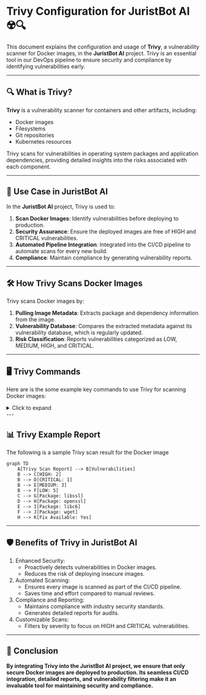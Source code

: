 # Trivy Configuration for JuristBot AI ☢️🔍

This document explains the configuration and usage of **Trivy**, a vulnerability scanner for Docker images, in the **JuristBot AI** project. Trivy is an essential tool in our DevOps pipeline to ensure security and compliance by identifying vulnerabilities early.

---

## 🔍 **What is Trivy?**

**Trivy** is a vulnerability scanner for containers and other artifacts, including:
- Docker images
- Filesystems
- Git repositories
- Kubernetes resources

Trivy scans for vulnerabilities in operating system packages and application dependencies, providing detailed insights into the risks associated with each component.

---

## 🎯 **Use Case in JuristBot AI**

In the **JuristBot AI** project, Trivy is used to:
1. **Scan Docker Images**: Identify vulnerabilities before deploying to production.
2. **Security Assurance**: Ensure the deployed images are free of HIGH and CRITICAL vulnerabilities.
3. **Automated Pipeline Integration**: Integrated into the CI/CD pipeline to automate scans for every new build.
4. **Compliance**: Maintain compliance by generating vulnerability reports.

---

## 🛠️ **How Trivy Scans Docker Images**

Trivy scans Docker images by:
1. **Pulling Image Metadata**: Extracts package and dependency information from the image.
2. **Vulnerability Database**: Compares the extracted metadata against its vulnerability database, which is regularly updated.
3. **Risk Classification**: Reports vulnerabilities categorized as LOW, MEDIUM, HIGH, and CRITICAL.

---

## 🖥️ **Trivy Commands**

Here are is the some example key commands to use Trivy for scanning Docker images:
<details>
<summary>Click to expand</summary>

**1. Scan a Local Docker Image**
```bash
trivy image <image_name>
```
**2. Scan a Remote Docker Image**
```bash
trivy image neuronestai/juristbot:latest
```
**3. Scan with Severity Filter**
```bash
trivy image --severity HIGH,CRITICAL <image_name>
```
**4. Output Report in JSON Format**
```bash
trivy image -f json -o report.json <image_name>
```
**5. Exclude Unfixed Vulnerabilities**
```bash
trivy image --ignore-unfixed <image_name>
```
</details>
---

## 📊 **Trivy Example Report**

The following is a sample Trivy scan result for the Docker image

```mermaid
graph TD
    A[Trivy Scan Report] --> B[Vulnerabilities]
    B --> C[HIGH: 2]
    B --> D[CRITICAL: 1]
    B --> E[MEDIUM: 3]
    B --> F[LOW: 5]
    C --> G[Package: libssl]
    D --> H[Package: openssl]
    E --> I[Package: libc6]
    F --> J[Package: wget]
    H --> K[Fix Available: Yes]
```
---
## 🛡️ **Benefits of Trivy in JuristBot AI**
1. Enhanced Security:
    * Proactively detects vulnerabilities in Docker images.
    * Reduces the risk of deploying insecure images.
2. Automated Scanning:
    * Ensures every image is scanned as part of the CI/CD pipeline.
    * Saves time and effort compared to manual reviews.
3. Compliance and Reporting:
    * Maintains compliance with industry security standards.
    * Generates detailed reports for audits.
4. Customizable Scans:
    * Filters by severity to focus on HIGH and CRITICAL vulnerabilities.
---

## 🧩 **Conclusion**
****By integrating Trivy into the JuristBot AI project, we ensure that only secure Docker images are deployed to production. Its seamless CI/CD integration, detailed reports, and vulnerability filtering make it an invaluable tool for maintaining security and compliance.****